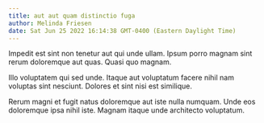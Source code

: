 ```yaml
---
title: aut aut quam distinctio fuga
author: Melinda Friesen
date: Sat Jun 25 2022 16:14:38 GMT-0400 (Eastern Daylight Time)
---
```

Impedit est sint non tenetur aut qui unde ullam. Ipsum porro magnam sint rerum doloremque aut quas. Quasi quo magnam.

 Illo voluptatem qui sed unde. Itaque aut voluptatum facere nihil nam voluptas sint nesciunt. Dolores et sint nisi est similique.

 Rerum magni et fugit natus doloremque aut iste nulla numquam. Unde eos doloremque ipsa nihil iste. Magnam itaque unde architecto voluptatum.